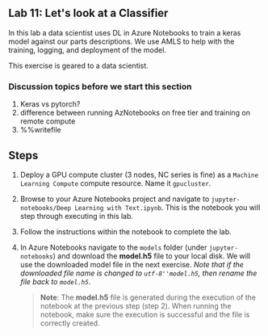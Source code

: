 ## Lab 11:  Let's look at a Classifier

In this lab a data scientist uses DL in Azure Notebooks to train a keras model against our parts descriptions.  We use AMLS to help with the training, logging, and deployment of the model.  

This exercise is geared to a data scientist.  


### Discussion topics before we start this section  

1. Keras vs pytorch?  
2. difference between running AzNotebooks on free tier and training on remote compute
1. %%writefile


## Steps

1. Deploy a GPU compute cluster (3 nodes, NC series is fine) as a `Machine Learning Compute` compute resource.  Name it `gpucluster`. 
1. Browse to your Azure Notebooks project and navigate to `jupyter-notebooks/Deep Learning with Text.ipynb`. This is the notebook you will step through executing in this lab.
1. Follow the instructions within the notebook to complete the lab.
1. In Azure Notebooks navigate to the `models` folder (under `jupyter-notebooks`) and download the **model.h5** file to your local disk. We will use the downloaded model file in the next exercise. *Note that if the downloaded file name is changed to `utf-8''model.h5`, then rename the file back to `model.h5`*.

    >**Note**: The **model.h5** file is generated during the execution of the notebook at the previous step (step 2). When running the notebook, make sure the execution is successful and the file is correctly created.

